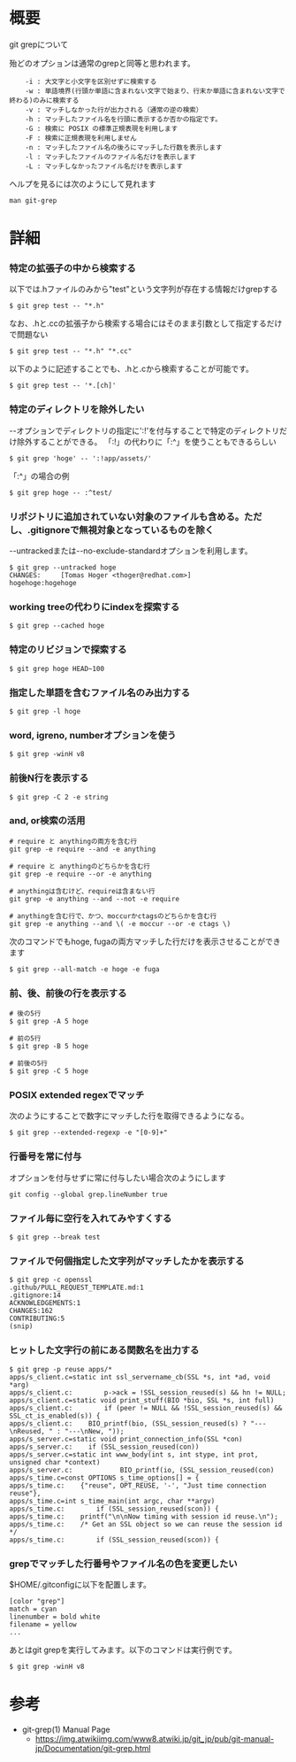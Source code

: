 # 概要
git grepについて

殆どのオプションは通常のgrepと同等と思われます。
```
    -i : 大文字と小文字を区別せずに検索する
    -w : 単語境界(行頭か単語に含まれない文字で始まり、行末か単語に含まれない文字で終わる)のみに検索する
    -v : マッチしなかった行が出力される（通常の逆の検索）
    -h : マッチしたファイル名を行頭に表示するか否かの指定です。
    -G : 検索に POSIX の標準正規表現を利用します
    -F : 検索に正規表現を利用しません
    -n : マッチしたファイル名の後ろにマッチした行数を表示します
    -l : マッチしたファイルのファイル名だけを表示します
    -L : マッチしなかったファイル名だけを表示します
```

ヘルプを見るには次のようにして見れます
```
man git-grep
```

# 詳細

### 特定の拡張子の中から検索する
以下では.hファイルのみから"test"という文字列が存在する情報だけgrepする
```
$ git grep test -- "*.h"
```

なお、.hと.ccの拡張子から検索する場合にはそのまま引数として指定するだけで問題ない
```
$ git grep test -- "*.h" "*.cc"
```

以下のように記述することでも、.hと.cから検索することが可能です。
```
$ git grep test -- '*.[ch]'
```

### 特定のディレクトリを除外したい
--オプションでディレクトリの指定に':!'を付与することで特定のディレクトリだけ除外することができる。
「:!」の代わりに「:^」を使うこともできるらしい
```
$ git grep 'hoge' -- ':!app/assets/'
```

「:^」の場合の例
```
$ git grep hoge -- :^test/
```

### リポジトリに追加されていない対象のファイルも含める。ただし、.gitignoreで無視対象となっているものを除く
--untrackedまたは--no-exclude-standardオプションを利用します。
```
$ git grep --untracked hoge
CHANGES:     [Tomas Hoger <thoger@redhat.com>]
hogehoge:hogehoge
```

### working treeの代わりにindexを探索する
```
$ git grep --cached hoge
```

### 特定のリビジョンで探索する
```
$ git grep hoge HEAD~100
```

### 指定した単語を含むファイル名のみ出力する
```
$ git grep -l hoge
```

### word, igreno, numberオプションを使う
```
$ git grep -winH v8
```

### 前後N行を表示する
```
$ git grep -C 2 -e string
```

### and, or検索の活用
```
# require と anythingの両方を含む行
git grep -e require --and -e anything

# require と anythingのどちらかを含む行
git grep -e require --or -e anything

# anythingは含むけど、requireは含まない行
git grep -e anything --and --not -e require

# anythingを含む行で、かつ、moccurかctagsのどちらかを含む行
git grep -e anything --and \( -e moccur --or -e ctags \)
```

次のコマンドでもhoge, fugaの両方マッチした行だけを表示させることができます
```
$ git grep --all-match -e hoge -e fuga 
```

### 前、後、前後の行を表示する
```
# 後の5行
$ git grep -A 5 hoge

# 前の5行
$ git grep -B 5 hoge

# 前後の5行
$ git grep -C 5 hoge
```


### POSIX extended regexでマッチ
次のようにすることで数字にマッチした行を取得できるようになる。
```
$ git grep --extended-regexp -e "[0-9]+"
```

### 行番号を常に付与
オプションを付与せずに常に付与したい場合次のようにします
```
git config --global grep.lineNumber true
```

### ファイル毎に空行を入れてみやすくする
```
$ git grep --break test
```

### ファイルで何個指定した文字列がマッチしたかを表示する
```
$ git grep -c openssl
.github/PULL_REQUEST_TEMPLATE.md:1
.gitignore:14
ACKNOWLEDGEMENTS:1
CHANGES:162
CONTRIBUTING:5
(snip)
```

### ヒットした文字行の前にある関数名を出力する
```
$ git grep -p reuse apps/*
apps/s_client.c=static int ssl_servername_cb(SSL *s, int *ad, void *arg)
apps/s_client.c:        p->ack = !SSL_session_reused(s) && hn != NULL;
apps/s_client.c=static void print_stuff(BIO *bio, SSL *s, int full)
apps/s_client.c:        if (peer != NULL && !SSL_session_reused(s) && SSL_ct_is_enabled(s)) {
apps/s_client.c:    BIO_printf(bio, (SSL_session_reused(s) ? "---\nReused, " : "---\nNew, "));
apps/s_server.c=static void print_connection_info(SSL *con)
apps/s_server.c:    if (SSL_session_reused(con))
apps/s_server.c=static int www_body(int s, int stype, int prot, unsigned char *context)
apps/s_server.c:            BIO_printf(io, (SSL_session_reused(con)
apps/s_time.c=const OPTIONS s_time_options[] = {
apps/s_time.c:    {"reuse", OPT_REUSE, '-', "Just time connection reuse"},
apps/s_time.c=int s_time_main(int argc, char **argv)
apps/s_time.c:        if (SSL_session_reused(scon)) {
apps/s_time.c:    printf("\n\nNow timing with session id reuse.\n");
apps/s_time.c:    /* Get an SSL object so we can reuse the session id */
apps/s_time.c:        if (SSL_session_reused(scon)) {
```

### grepでマッチした行番号やファイル名の色を変更したい
$HOME/.gitconfigに以下を配置します。
```
[color "grep"]
match = cyan
linenumber = bold white
filename = yellow
...
```

あとはgit grepを実行してみます。以下のコマンドは実行例です。
```
$ git grep -winH v8
```


# 参考
- git-grep(1) Manual Page 
  - https://img.atwikiimg.com/www8.atwiki.jp/git_jp/pub/git-manual-jp/Documentation/git-grep.html

